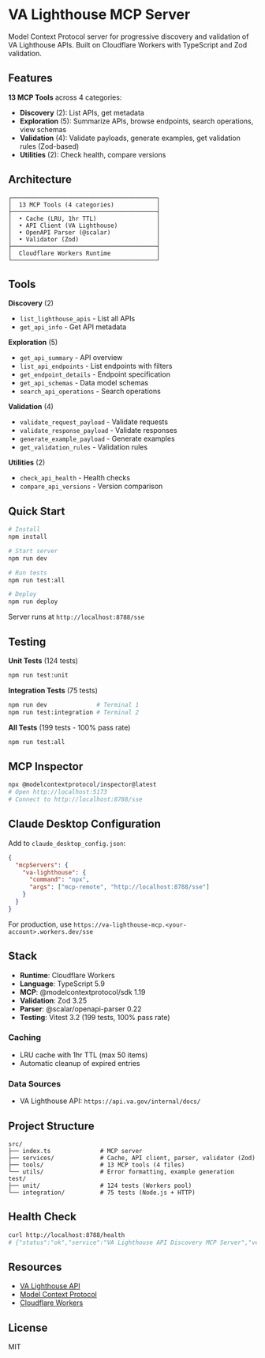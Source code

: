 # VA Lighthouse MCP Server

Model Context Protocol server for progressive discovery and validation of VA Lighthouse APIs. Built on Cloudflare Workers with TypeScript and Zod validation.

## Features

**13 MCP Tools** across 4 categories:

- **Discovery** (2): List APIs, get metadata
- **Exploration** (5): Summarize APIs, browse endpoints, search operations, view schemas
- **Validation** (4): Validate payloads, generate examples, get validation rules (Zod-based)
- **Utilities** (2): Check health, compare versions

## Architecture

```
┌─────────────────────────────────────────┐
│  13 MCP Tools (4 categories)            │
├─────────────────────────────────────────┤
│  • Cache (LRU, 1hr TTL)                 │
│  • API Client (VA Lighthouse)           │
│  • OpenAPI Parser (@scalar)             │
│  • Validator (Zod)                      │
├─────────────────────────────────────────┤
│  Cloudflare Workers Runtime             │
└─────────────────────────────────────────┘
```

## Tools

**Discovery** (2)
- `list_lighthouse_apis` - List all APIs
- `get_api_info` - Get API metadata

**Exploration** (5)
- `get_api_summary` - API overview
- `list_api_endpoints` - List endpoints with filters
- `get_endpoint_details` - Endpoint specification
- `get_api_schemas` - Data model schemas
- `search_api_operations` - Search operations

**Validation** (4)
- `validate_request_payload` - Validate requests
- `validate_response_payload` - Validate responses
- `generate_example_payload` - Generate examples
- `get_validation_rules` - Validation rules

**Utilities** (2)
- `check_api_health` - Health checks
- `compare_api_versions` - Version comparison

## Quick Start

```bash
# Install
npm install

# Start server
npm run dev

# Run tests
npm run test:all

# Deploy
npm run deploy
```

Server runs at `http://localhost:8788/sse`

## Testing

**Unit Tests** (124 tests)
```bash
npm run test:unit
```

**Integration Tests** (75 tests)
```bash
npm run dev              # Terminal 1
npm run test:integration # Terminal 2
```

**All Tests** (199 tests - 100% pass rate)
```bash
npm run test:all
```

## MCP Inspector

```bash
npx @modelcontextprotocol/inspector@latest
# Open http://localhost:5173
# Connect to http://localhost:8788/sse
```

## Claude Desktop Configuration

Add to `claude_desktop_config.json`:

```json
{
  "mcpServers": {
    "va-lighthouse": {
      "command": "npx",
      "args": ["mcp-remote", "http://localhost:8788/sse"]
    }
  }
}
```

For production, use `https://va-lighthouse-mcp.<your-account>.workers.dev/sse`

## Stack

- **Runtime**: Cloudflare Workers
- **Language**: TypeScript 5.9
- **MCP**: @modelcontextprotocol/sdk 1.19
- **Validation**: Zod 3.25
- **Parser**: @scalar/openapi-parser 0.22
- **Testing**: Vitest 3.2 (199 tests, 100% pass rate)

### Caching
- LRU cache with 1hr TTL (max 50 items)
- Automatic cleanup of expired entries

### Data Sources
- VA Lighthouse API: `https://api.va.gov/internal/docs/`

## Project Structure

```
src/
├── index.ts              # MCP server
├── services/             # Cache, API client, parser, validator (Zod)
├── tools/                # 13 MCP tools (4 files)
└── utils/                # Error formatting, example generation
test/
├── unit/                 # 124 tests (Workers pool)
└── integration/          # 75 tests (Node.js + HTTP)
```

## Health Check

```bash
curl http://localhost:8788/health
# {"status":"ok","service":"VA Lighthouse API Discovery MCP Server","version":"1.0.0"}
```

## Resources

- [VA Lighthouse API](https://developer.va.gov/)
- [Model Context Protocol](https://modelcontextprotocol.io/)
- [Cloudflare Workers](https://developers.cloudflare.com/workers/)

## License

MIT
